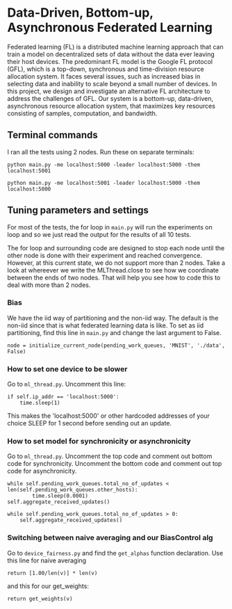 # Data-Driven, Bottom-up, Asynchronous Federated Learning

Federated learning (FL) is a distributed machine learning approach that can train a model on decentralized sets of data without the data ever leaving their host devices. The predominant FL model is the Google FL protocol (GFL), which is a top-down, synchronous and time-division resource allocation system. It faces several issues, such as increased bias in selecting data and inability to scale beyond a small number of devices. In this project, we design and investigate an alternative FL architecture to address the challenges of GFL. Our system is a bottom-up, data-driven, asynchronous resource allocation system, that maximizes key resources consisting of samples, computation, and bandwidth. 


## Terminal commands

I ran all the tests using 2 nodes. Run these on separate terminals:
```
python main.py -me localhost:5000 -leader localhost:5000 -them localhost:5001 
```
```
python main.py -me localhost:5001 -leader localhost:5000 -them localhost:5000
```

## Tuning parameters and settings
For most of the tests, the for loop in `main.py` will run the experiments on loop and so we just read the output for the results of all 10 tests. 

The for loop and surrounding code are designed to stop each node until the other node is done with their experiment and reached convergence. However, at this current state, we do not support more than 2 nodes. Take a look at whereever we write the MLThread.close to see how we coordinate between the ends of two nodes. That will help you see how to code this to deal with more than 2 nodes. 

### Bias
We have the iid way of partitioning and the non-iid way. The default is the non-iid since that is what federated learning data is like. To set as iid partitioning, find this line in `main.py` and change the last argument to False. 
```
node = initialize_current_node(pending_work_queues, 'MNIST', './data', False)
```

### How to set one device to be slower
Go to `ml_thread.py`. Uncomment this line:
```
if self.ip_addr == 'localhost:5000':
    time.sleep(1)
```
This makes the 'localhost:5000' or other hardcoded addresses of your choice SLEEP for 1 second before sending out an update.

### How to set model for synchronicity or asynchronicity
Go to `ml_thread.py`. Uncomment the top code and comment out bottom code for synchronicity. Uncomment the bottom code and comment out top code for asynchronicity.

```
while self.pending_work_queues.total_no_of_updates < len(self.pending_work_queues.other_hosts):
        time.sleep(0.0001)
self.aggregate_received_updates()
```
```
while self.pending_work_queues.total_no_of_updates > 0:
    self.aggregate_received_updates()
```
### Switching between naive averaging and our BiasControl alg
Go to `device_fairness.py` and find the `get_alphas` function declaration.
Use this line for naive averaging
```
return [1.00/len(v)] * len(v)
```
and this for our get_weights:
```
return get_weights(v)
```